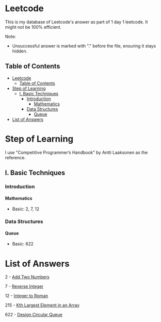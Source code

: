 # Leetcode

This is my database of Leetcode's answer as part of 1 day 1 leetcode. It might not be 100% efficient.

Note:

- Unsuccessful answer is marked with "." before the file, ensuring it stays hidden.

## Table of Contents
- [Leetcode](#leetcode)
   * [Table of Contents](#table-of-contents)
- [Step of Learning](#step-of-learning)
   * [I. Basic Techniques](#i-basic-techniques)
      + [Introduction](#introduction)
         - [Mathematics](#mathematics)
      + [Data Structures](#data-structures)
         - [Queue](#queue)
- [List of Answers](#list-of-answers)

# Step of Learning
I use "Competitive Programmer’s Handbook" by Antti Laaksonen as the reference.

## I. Basic Techniques

### Introduction

#### Mathematics
  - Basic: 2, 7, 12

### Data Structures

#### Queue
  - Basic: 622

# List of Answers

2 - [Add Two Numbers](./add-two-numbers.go)

7 - [Reverse Integer](./reverse-integer.go)

12 - [Integer to Roman](./integer-to-roman.go)

215 - [Kth Largest Element in an Array](./kth_largest_element_in_an_array.go)

622 - [Design Circular Queue](./design-circular-queue.go)
